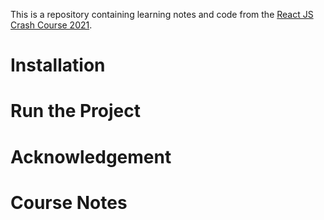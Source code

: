 This is a repository containing learning notes and code from the [React JS Crash Course 2021](https://www.youtube.com/watch?v=w7ejDZ8SWv8).

# Installation

# Run the Project

# Acknowledgement

# Course Notes


